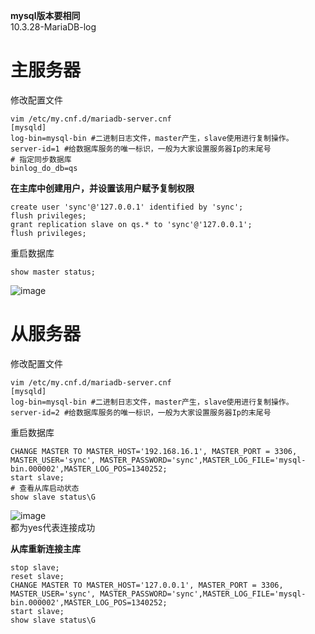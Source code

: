 **mysql版本要相同**  
10.3.28-MariaDB-log  

# 主服务器  
修改配置文件  
```
vim /etc/my.cnf.d/mariadb-server.cnf
[mysqld]
log-bin=mysql-bin #二进制日志文件，master产生，slave使用进行复制操作。 
server-id=1 #给数据库服务的唯一标识，一般为大家设置服务器Ip的末尾号
# 指定同步数据库
binlog_do_db=qs
```

**在主库中创建用户，并设置该用户赋予复制权限**  
```
create user 'sync'@'127.0.0.1' identified by 'sync';
flush privileges;
grant replication slave on qs.* to 'sync'@'127.0.0.1';
flush privileges;
```

重启数据库  
```
show master status;
```
![image](https://github.com/vencc/vencc.github.io/assets/15951328/9eafe81b-6d14-4c8b-96ae-9e32f43e143e)  

# 从服务器  
修改配置文件  
```
vim /etc/my.cnf.d/mariadb-server.cnf
[mysqld]
log-bin=mysql-bin #二进制日志文件，master产生，slave使用进行复制操作。 
server-id=2 #给数据库服务的唯一标识，一般为大家设置服务器Ip的末尾号
```
重启数据库  
```
CHANGE MASTER TO MASTER_HOST='192.168.16.1', MASTER_PORT = 3306, MASTER_USER='sync', MASTER_PASSWORD='sync',MASTER_LOG_FILE='mysql-bin.000002',MASTER_LOG_POS=1340252;
start slave;
# 查看从库启动状态  
show slave status\G
```
![image](https://github.com/vencc/vencc.github.io/assets/15951328/3daa1f5b-c5b6-4327-b8ae-3b9c84994435)  
都为yes代表连接成功  

**从库重新连接主库** 
```
stop slave;
reset slave;
CHANGE MASTER TO MASTER_HOST='127.0.0.1', MASTER_PORT = 3306, MASTER_USER='sync', MASTER_PASSWORD='sync',MASTER_LOG_FILE='mysql-bin.000002',MASTER_LOG_POS=1340252;
start slave;
show slave status\G
```

